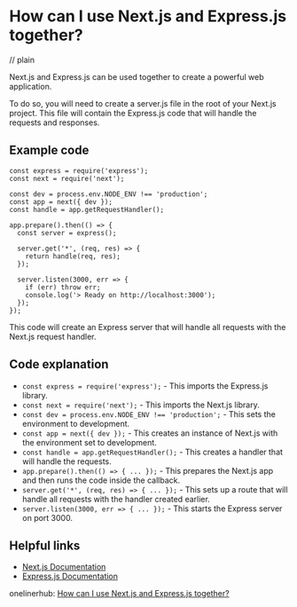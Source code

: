 # How can I use Next.js and Express.js together?
// plain

Next.js and Express.js can be used together to create a powerful web application.

To do so, you will need to create a server.js file in the root of your Next.js project. This file will contain the Express.js code that will handle the requests and responses.

## Example code

```
const express = require('express');
const next = require('next');

const dev = process.env.NODE_ENV !== 'production';
const app = next({ dev });
const handle = app.getRequestHandler();

app.prepare().then(() => {
  const server = express();

  server.get('*', (req, res) => {
    return handle(req, res);
  });

  server.listen(3000, err => {
    if (err) throw err;
    console.log('> Ready on http://localhost:3000');
  });
});
```

This code will create an Express server that will handle all requests with the Next.js request handler.

## Code explanation

- `const express = require('express');` - This imports the Express.js library.
- `const next = require('next');` - This imports the Next.js library.
- `const dev = process.env.NODE_ENV !== 'production';` - This sets the environment to development.
- `const app = next({ dev });` - This creates an instance of Next.js with the environment set to development.
- `const handle = app.getRequestHandler();` - This creates a handler that will handle the requests.
- `app.prepare().then(() => { ... });` - This prepares the Next.js app and then runs the code inside the callback.
- `server.get('*', (req, res) => { ... });` - This sets up a route that will handle all requests with the handler created earlier.
- `server.listen(3000, err => { ... });` - This starts the Express server on port 3000.

## Helpful links
- [Next.js Documentation](https://nextjs.org/docs)
- [Express.js Documentation](https://expressjs.com/en/api.html)

onelinerhub: [How can I use Next.js and Express.js together?](https://onelinerhub.com/expressjs/how-can-i-use-next-js-and-express-js-together)